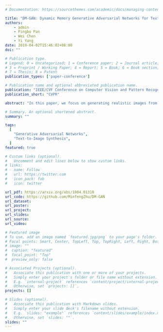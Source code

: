 ```yaml
---
# Documentation: https://sourcethemes.com/academic/docs/managing-content/

title: "DM-GAN: Dynamic Memory Generative Adversarial Networks for Text-to-Image Synthesis"
authors:
    - admin
    - Pingbo Pan
    - Wei Chen
    - Yi Yang
date: 2019-04-02T15:46:02+08:00
doi: ""

# Publication type.
# Legend: 0 = Uncategorized; 1 = Conference paper; 2 = Journal article;
# 3 = Preprint / Working Paper; 4 = Report; 5 = Book; 6 = Book section;
# 7 = Thesis; 8 = Patent
publication_types: ['paper-conference']

# Publication name and optional abbreviated publication name.
publication: "IEEE/CVF Conference on Computer Vision and Pattern Recognition"
publication_short: "CVPR"

abstract: "In this paper, we focus on generating realistic images from text descriptions. Current methods first generate an initial image with rough shape and color, and then refine the initial image to a high-resolution one. Most existing text-to-image synthesis methods have two main problems. (1) These methods depend heavily on the quality of the initial images. If the initial image is not well initialized, the following processes can hardly refine the image to a satisfactory quality. (2) Each word contributes a different level of importance when depicting different image contents, however, unchanged text representation is used in existing image refinement processes. In this paper, we propose the Dynamic Memory Generative Adversarial Network (DM-GAN) to generate high-quality images. The proposed method introduces a dynamic memory module to refine fuzzy image contents, when the initial images are not well generated. A memory writing gate is designed to select the important text information based on the initial image content, which enables our method to accurately generate images from the text description. We also utilize a response gate to adaptively fuse the information read from the memories and the image features. We evaluate the DM-GAN model on the Caltech-UCSD Birds 200 dataset and the Microsoft Common Objects in Context dataset. Experimental results demonstrate that our DM-GAN model performs favorably against the state-of-the-art approaches."

# Summary. An optional shortened abstract.
summary: ""

tags:
  [
    "Generative Adversarial Networks",
    "Text-to-Image Synthesis",
  ]
featured: true

# Custom links (optional).
#   Uncomment and edit lines below to show custom links.
# links:
# - name: Follow
#   url: https://twitter.com
#   icon_pack: fab
#   icon: twitter

url_pdf: https://arxiv.org/abs/1904.01310
url_code: https://github.com/MinfengZhu/DM-GAN
url_dataset:
url_poster:
url_project:
url_slides:
url_source:
url_video:

# Featured image
# To use, add an image named `featured.jpg/png` to your page's folder.
# Focal points: Smart, Center, TopLeft, Top, TopRight, Left, Right, BottomLeft, Bottom, BottomRight.
# image: ""
#  caption: "featured"
#  focal_point: "Top"
#  preview_only: false

# Associated Projects (optional).
#   Associate this publication with one or more of your projects.
#   Simply enter your project's folder or file name without extension.
#   E.g. `internal-project` references `content/project/internal-project/index.md`.
#   Otherwise, set `projects: []`.
projects: []

# Slides (optional).
#   Associate this publication with Markdown slides.
#   Simply enter your slide deck's filename without extension.
#   E.g. `slides: "example"` references `content/slides/example/index.md`.
#   Otherwise, set `slides: ""`.
slides: ""
---
```

